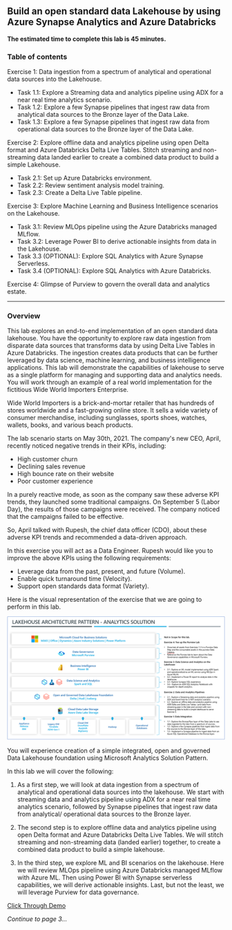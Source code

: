 ## Build an open standard data Lakehouse by using Azure Synapse Analytics and Azure Databricks

**The estimated time to complete this lab is 45 minutes.**

### Table of contents

Exercise 1: Data ingestion from a spectrum of analytical and operational data sources into the Lakehouse.
  - Task 1.1: Explore a Streaming data and analytics pipeline using ADX for a near real time analytics scenario.
  - Task 1.2: Explore a few Synapse pipelines that ingest raw data from analytical data sources to the Bronze layer of the Data Lake.
  - Task 1.3: Explore a few Synapse pipelines that ingest raw data from operational data sources to the Bronze layer of the Data Lake.
	
Exercise 2: Explore offline data and analytics pipeline using open Delta format and Azure Databricks Delta Live Tables. Stitch streaming and non-streaming data landed earlier to create a combined data product to build a simple Lakehouse.
  - Task 2.1: Set up Azure Databricks environment.
  - Task 2.2: Review sentiment analysis model training.
  - Task 2.3: Create a Delta Live Table pipeline.
	
Exercise 3: Explore Machine Learning and Business Intelligence scenarios on the Lakehouse.
  - Task 3.1: Review MLOps pipeline using the Azure Databricks managed MLflow.
  - Task 3.2: Leverage Power BI to derive actionable insights from data in the Lakehouse.
  - Task 3.3 (OPTIONAL): Explore SQL Analytics with Azure Synapse Serverless.
  - Task 3.4 (OPTIONAL): Explore SQL Analytics with Azure Databricks.
	
Exercise 4: Glimpse of Purview to govern the overall data and analytics estate.

----

### Overview

This lab explores an end-to-end implementation of an open standard data lakehouse. You have the opportunity to explore raw data ingestion from disparate data sources that transforms data by using Delta Live Tables in Azure Databricks. The ingestion creates data products that can be further leveraged by data science, machine learning, and business intelligence applications.
This lab will demonstrate the capabilities of lakehouse to serve as a single platform for managing and supporting data and analytics needs.
You will work through an example of a real world implementation for the fictitious Wide World Importers Enterprise.

Wide World Importers is a brick-and-mortar retailer that has hundreds of stores worldwide and a fast-growing online store. It sells a wide variety of consumer merchandise, including sunglasses, sports shoes, watches, wallets, books, and various beach products.

The lab scenario starts on May 30th, 2021. The company's new CEO, April, recently noticed negative trends in their KPIs, including:

- High customer churn
- Declining sales revenue
- High bounce rate on their website
- Poor customer experience

In a purely reactive mode, as soon as the company saw these adverse KPI trends, they launched some traditional campaigns. On September 5 (Labor Day), the results of those campaigns were received. The company noticed that the campaigns failed to be effective.

So, April talked with Rupesh, the chief data officer (CDO), about these adverse KPI trends and recommended a data-driven approach.

In this exercise you will act as a Data Engineer. Rupesh would like you to improve the above KPIs using the following requirements:

- Leverage data from the past, present, and future (Volume).
- Enable quick turnaround time (Velocity).
- Support open standards data format (Variety).

Here is the visual representation of the exercise that we are going to perform in this lab.

![Lab exercises](https://github.com/SD-14/Ignite-Demo/blob/main/media/analyticssolution.png?raw=true)

You will experience creation of a simple integrated, open and governed Data Lakehouse foundation using Microsoft Analytics Solution Pattern. 

In this lab we will cover the following: 

1. As a first step, we will look at data ingestion from a spectrum of analytical and operational data sources into the lakehouse. We start with streaming data and analytics pipeline using ADX for a near real time analytics scenario, followed by Synapse pipelines that ingest raw data from analytical/ operational data sources to the Bronze layer. 

2. The second step is to explore offline data and analytics pipeline using open Delta format and Azure Databricks Delta Live Tables. We will stitch streaming and non-streaming data (landed earlier) together, to create a combined data product to build a simple lakehouse.

3. In the third step, we explore ML and BI scenarios on the lakehouse. Here we will review MLOps pipeline using Azure Databricks managed MLflow with Azure ML. Then using Power BI with Synapse serverless capabilities, we will derive actionable insights. Last, but not the least, we will leverage Purview for data governance.

[Click Through Demo](https://content.cloudguides.com/guides/Build%20an%20open%20standard%20data%20lakehouse)

*Continue to page 3...*
